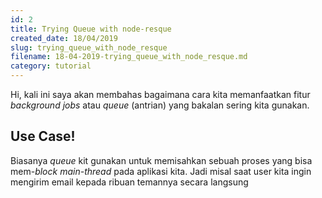 ```yaml
---
id: 2
title: Trying Queue with node-resque
created_date: 18/04/2019
slug: trying_queue_with_node_resque
filename: 18-04-2019-trying_queue_with_node_resque.md
category: tutorial
---
```


Hi, kali ini saya akan membahas bagaimana cara kita memanfaatkan fitur *background jobs* atau *queue* (antrian) yang bakalan sering kita gunakan.

## Use Case!

Biasanya *queue* kit gunakan untuk memisahkan sebuah proses yang bisa mem-*block main-thread* pada aplikasi kita. Jadi misal saat user kita ingin mengirim email kepada ribuan temannya secara langsung